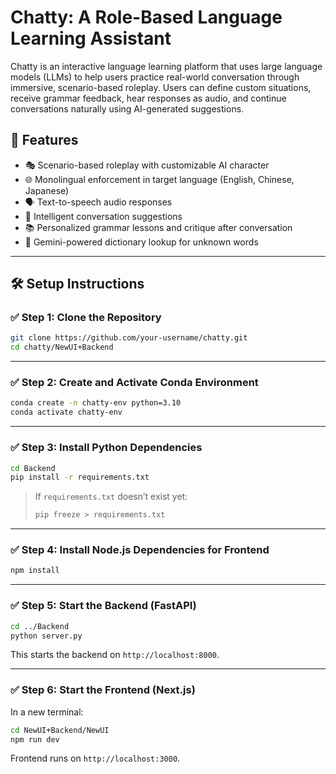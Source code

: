 # Chatty: A Role-Based Language Learning Assistant

Chatty is an interactive language learning platform that uses large language models (LLMs) to help users practice real-world conversation through immersive, scenario-based roleplay. Users can define custom situations, receive grammar feedback, hear responses as audio, and continue conversations naturally using AI-generated suggestions.

## 🌟 Features

- 🎭 Scenario-based roleplay with customizable AI character
- 🌐 Monolingual enforcement in target language (English, Chinese, Japanese)
- 🗣️ Text-to-speech audio responses
- 💬 Intelligent conversation suggestions
- 📚 Personalized grammar lessons and critique after conversation
- 📖 Gemini-powered dictionary lookup for unknown words

---

## 🛠️ Setup Instructions

### ✅ Step 1: Clone the Repository

```bash
git clone https://github.com/your-username/chatty.git
cd chatty/NewUI+Backend
```

---

### ✅ Step 2: Create and Activate Conda Environment

```bash
conda create -n chatty-env python=3.10
conda activate chatty-env
```

---

### ✅ Step 3: Install Python Dependencies

```bash
cd Backend
pip install -r requirements.txt
```

> If `requirements.txt` doesn’t exist yet:
> ```bash
> pip freeze > requirements.txt
> ```

---

### ✅ Step 4: Install Node.js Dependencies for Frontend

```bash
npm install
```

---

### ✅ Step 5: Start the Backend (FastAPI)

```bash
cd ../Backend
python server.py
```

This starts the backend on `http://localhost:8000`.

---

### ✅ Step 6: Start the Frontend (Next.js)

In a new terminal:

```bash
cd NewUI+Backend/NewUI
npm run dev
```

Frontend runs on `http://localhost:3000`.
